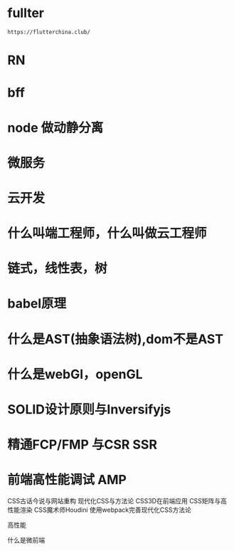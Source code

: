 # fullter
    https://flutterchina.club/
# RN

# bff

# node 做动静分离

# 微服务

# 云开发

# 什么叫端工程师，什么叫做云工程师

# 链式，线性表，树

# babel原理


# 什么是AST(抽象语法树),dom不是AST

# 什么是webGl，openGL


# SOLID设计原则与Inversifyjs

# 精通FCP/FMP 与CSR SSR

# 前端高性能调试 AMP

CSS古话今说与网站重构
    现代化CSS与方法论
    CSS3D在前端应用
    CSS矩阵与高性能渲染
    CSS魔术师Houdini
    使用webpack完善现代化CSS方法论

高性能

什么是微前端